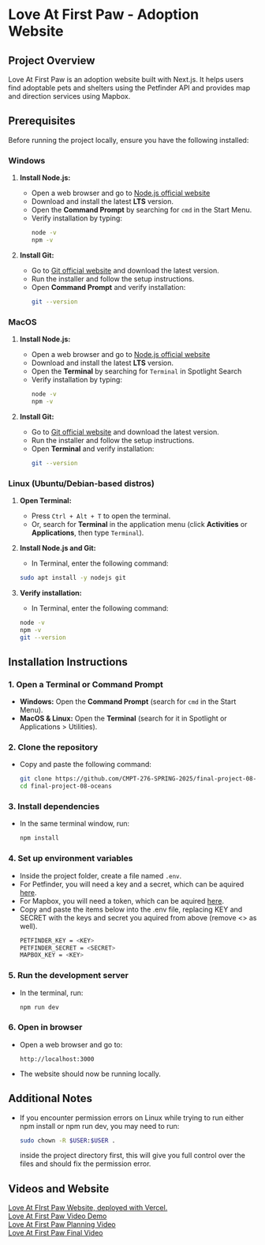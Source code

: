 # Love At First Paw - Adoption Website

## Project Overview
Love At First Paw is an adoption website built with Next.js. It helps users find adoptable pets and shelters using the Petfinder API and provides map and direction services using Mapbox.

## Prerequisites
Before running the project locally, ensure you have the following installed:

### Windows
1. **Install Node.js:**
   - Open a web browser and go to [Node.js official website](https://nodejs.org/)
   - Download and install the latest **LTS** version.
   - Open the **Command Prompt** by searching for `cmd` in the Start Menu.
   - Verify installation by typing:
     ```sh
     node -v
     npm -v
     ```

2. **Install Git:**
   - Go to [Git official website](https://git-scm.com/) and download the latest version.
   - Run the installer and follow the setup instructions.
   - Open **Command Prompt** and verify installation:
     ```sh
     git --version
     ```

### MacOS
1. **Install Node.js:**
   - Open a web browser and go to [Node.js official website](https://nodejs.org/)
   - Download and install the latest **LTS** version.
   - Open the **Terminal** by searching for `Terminal` in Spotlight Search
   - Verify installation by typing:
     ```sh
     node -v
     npm -v
     ```

2. **Install Git:**
   - Go to [Git official website](https://git-scm.com/) and download the latest version.
   - Run the installer and follow the setup instructions.
   - Open **Terminal** and verify installation:
     ```sh
     git --version
     ```

### Linux (Ubuntu/Debian-based distros)
1. **Open Terminal:**  
   - Press `Ctrl + Alt + T` to open the terminal.
   - Or, search for **Terminal** in the application menu (click **Activities** or **Applications**, then type `Terminal`).

2. **Install Node.js and Git:**
   - In Terminal, enter the following command:
   ```sh
   sudo apt install -y nodejs git
   ```

3. **Verify installation:**
   - In Terminal, enter the following command:
   ```sh
   node -v
   npm -v
   git --version
   ```
   
## Installation Instructions

### 1. Open a Terminal or Command Prompt
- **Windows:** Open the **Command Prompt** (search for `cmd` in the Start Menu).
- **MacOS & Linux:** Open the **Terminal** (search for it in Spotlight or Applications > Utilities).

### 2. Clone the repository
   - Copy and paste the following command:
     ```sh
     git clone https://github.com/CMPT-276-SPRING-2025/final-project-08-oceans.git
     cd final-project-08-oceans
     ```

### 3. Install dependencies
   - In the same terminal window, run:
     ```sh
     npm install
     ```

### 4. Set up environment variables
   - Inside the project folder, create a file named `.env`.
   - For Petfinder, you will need a key and a secret, which can be aquired [here](https://www.petfinder.com/developers/).
   - For Mapbox, you will need a token, which can be aquired [here](https://www.mapbox.com/).
   - Copy and paste the items below into the .env file, replacing KEY and SECRET with the keys and secret you aquired from above (remove <> as well).
     ```sh
     PETFINDER_KEY = <KEY>
     PETFINDER_SECRET = <SECRET>
     MAPBOX_KEY = <KEY>
     ```

### 5. Run the development server
   - In the terminal, run:
     ```sh
     npm run dev
     ```

### 6. Open in browser
   - Open a web browser and go to:
     ```
     http://localhost:3000
     ```
   - The website should now be running locally.

## Additional Notes
- If you encounter permission errors on Linux while trying to run either npm install or npm run dev, you may need to run:
  ```sh
  sudo chown -R $USER:$USER .
  ```
  inside the project directory first, this will give you full control over the files and should fix the permission error.

## Videos and Website
[Love At FIrst Paw Website, deployed with Vercel.](https://love-at-first-paw-six.vercel.app)\
[Love At First Paw Video Demo](https://www.youtube.com/watch?v=2pronTOjmgk)\
[Love At First Paw Planning Video](https://www.youtube.com/watch?v=47HbeDINck8)\
[Love At First Paw Final Video](https://www.youtube.com/watch?v=fSDER6X2cjM)

